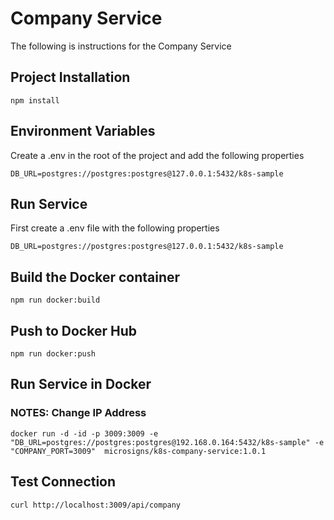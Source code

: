 # Company Service

The following is instructions for the Company Service 

## Project Installation

```
npm install
```

## Environment Variables

Create a .env in the root of the project and add the following properties

```
DB_URL=postgres://postgres:postgres@127.0.0.1:5432/k8s-sample
```

## Run Service

First create a .env file with the following properties
```
DB_URL=postgres://postgres:postgres@127.0.0.1:5432/k8s-sample

```

## Build the Docker container
```
npm run docker:build
```

## Push to Docker Hub
```
npm run docker:push
```

## Run Service in Docker
### NOTES: Change IP Address
`docker run -d -id -p 3009:3009 -e "DB_URL=postgres://postgres:postgres@192.168.0.164:5432/k8s-sample" -e "COMPANY_PORT=3009"  microsigns/k8s-company-service:1.0.1`


## Test Connection
```
curl http://localhost:3009/api/company
```